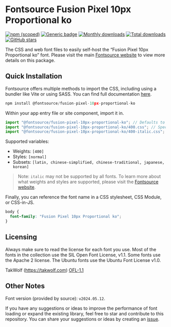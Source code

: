 # Fontsource Fusion Pixel 10px Proportional ko

[![npm (scoped)](https://img.shields.io/npm/v/@fontsource/fusion-pixel-10px-proportional-ko?color=brightgreen)](https://www.npmjs.com/package/@fontsource/fusion-pixel-10px-proportional-ko) [![Generic badge](https://img.shields.io/badge/fontsource-passing-brightgreen)](https://github.com/fontsource/fontsource) [![Monthly downloads](https://badgen.net/npm/dm/@fontsource/fusion-pixel-10px-proportional-ko)](https://github.com/fontsource/fontsource) [![Total downloads](https://badgen.net/npm/dt/@fontsource/fusion-pixel-10px-proportional-ko)](https://github.com/fontsource/fontsource) [![GitHub stars](https://img.shields.io/github/stars/fontsource/fontsource.svg?style=social&label=Star)](https://github.com/fontsource/fontsource/stargazers)

The CSS and web font files to easily self-host the “Fusion Pixel 10px Proportional ko” font. Please visit the main [Fontsource website](https://fontsource.org/fonts/fusion-pixel-10px-proportional-ko) to view more details on this package.

## Quick Installation

Fontsource offers multiple methods to import the CSS, including using a bundler like Vite or using SASS. You can find full documentation [here](https://fontsource.org/docs/getting-started/introduction).

```javascript
npm install @fontsource/fusion-pixel-10px-proportional-ko
```

Within your app entry file or site component, import it in.

```javascript
import "@fontsource/fusion-pixel-10px-proportional-ko"; // Defaults to weight 400
import "@fontsource/fusion-pixel-10px-proportional-ko/400.css"; // Specify weight
import "@fontsource/fusion-pixel-10px-proportional-ko/400-italic.css"; // Specify weight and style
```

Supported variables:
- Weights: `[400]`
- Styles: `[normal]`
- Subsets: `[latin, chinese-simplified, chinese-traditional, japanese, korean]`

> Note: `italic` may not be supported by all fonts. To learn more about what weights and styles are supported, please visit the [Fontsource website](https://fontsource.org/fonts/fusion-pixel-10px-proportional-ko).

Finally, you can reference the font name in a CSS stylesheet, CSS Module, or CSS-in-JS.

```css
body {
  font-family: "Fusion Pixel 10px Proportional ko";
}
```

## Licensing
Always make sure to read the license for each font you use. Most of the fonts in the collection use the SIL Open Font License, v1.1. Some fonts use the Apache 2 license. The Ubuntu fonts use the Ubuntu Font License v1.0.

TakWolf (https://takwolf.com)
[OFL-1.1](https://raw.githubusercontent.com/TakWolf/fusion-pixel-font/master/LICENSE-OFL)

## Other Notes
Font version (provided by source): `v2024.05.12`.

If you have any suggestions or ideas to improve the performance of font loading or expand the existing library, feel free to star and contribute to this repository. You can share your suggestions or ideas by creating an [issue](https://github.com/fontsource/fontsource/issues).